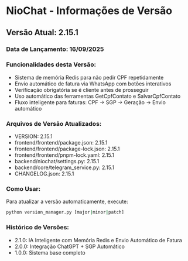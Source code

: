 # NioChat - Informações de Versão

## Versão Atual: 2.15.1

### Data de Lançamento: 16/09/2025

### Funcionalidades desta Versão:
- Sistema de memória Redis para não pedir CPF repetidamente
- Envio automático de fatura via WhatsApp com botões interativos
- Verificação obrigatória se é cliente antes de prosseguir
- Uso automático das ferramentas GetCpfContato e SalvarCpfContato
- Fluxo inteligente para faturas: CPF → SGP → Geração → Envio automático

### Arquivos de Versão Atualizados:
- VERSION: 2.15.1
- frontend/frontend/package.json: 2.15.1
- frontend/frontend/package-lock.json: 2.15.1
- frontend/frontend/pnpm-lock.yaml: 2.15.1
- backend/niochat/settings.py: 2.15.1
- backend/core/telegram_service.py: 2.15.1
- CHANGELOG.json: 2.15.1

### Como Usar:
Para atualizar a versão automaticamente, execute:
```bash
python version_manager.py [major|minor|patch]
```

### Histórico de Versões:
- 2.1.0: IA Inteligente com Memória Redis e Envio Automático de Fatura
- 2.0.0: Integração ChatGPT + SGP Automático
- 1.0.0: Sistema base completo
